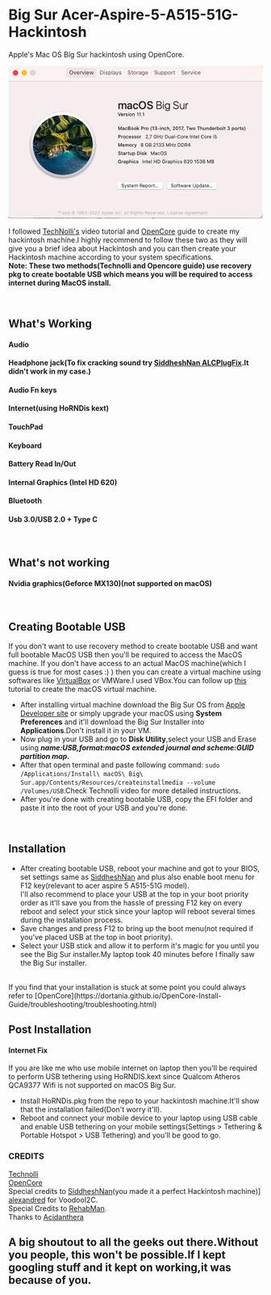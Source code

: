 # Big Sur Acer-Aspire-5-A515-51G-Hackintosh
Apple's Mac OS Big Sur hackintosh using OpenCore.

![Screenshot](https://github.com/AnshulRaghav/Acer-Big-Sur-Hackintosh/blob/master/Screen%20Shot%202021-01-02%20at%2019.24.52.png)

I followed [TechNolli's](https://www.youtube.com/watch?v=jqg7MX3FS7M) video tutorial and [OpenCore](https://dortania.github.io/OpenCore-Install-Guide/prerequisites.html) guide to create my hackintosh machine.I highly recommend to follow these two as they will give you a brief idea about Hackintosh and you can then create your Hackintosh machine according to your system specifications.
<br> **Note: These two methods(Technolli and Opencore guide) use recovery pkg to create bootable USB which means you will be required to access internet during MacOS install.**

<br>

## What's Working
#### Audio
#### Headphone jack(To fix cracking sound try [SiddheshNan ALCPlugFix](https://github.com/SiddheshNan/Acer-A515-51G-Hackintosh).It didn't work in my case.)
#### Audio Fn keys
#### Internet(using HoRNDis kext)
#### TouchPad
#### Keyboard
#### Battery Read In/Out
#### Internal Graphics (Intel HD 620)
#### Bluetooth
#### Usb 3.0/USB 2.0 + Type C

<br>

## What's not working
#### Nvidia graphics(Geforce MX130)(not supported on macOS)

<br>

## Creating Bootable USB
If you don't want to use recovery method to create bootable USB and want full bootable MacOS USB then you'll be required to access the MacOS machine. If you don't have access to an actual MacOS machine(which I guess is true for most cases :) ) then you can create a virtual machine using softwares like [VirtualBox](https://www.virtualbox.org/) or VMWare.I used VBox.You can follow up [this](https://www.youtube.com/watch?v=_faDsGKkvCs) tutorial to create the macOS virtual machine.
<br>
* After installing virtual machine download the Big Sur OS from [Apple Developer site](https://apps.apple.com/in/app/macos-big-sur/id1526878132?mt=12) or simply upgrade your macOS using **System Preferences** and it'll download the Big Sur Installer into **Applications**.Don't install it in your VM.
* Now plug in your USB and go to **Disk Utility**,select your USB and Erase using ***name:USB,format:macOS extended journal and scheme:GUID partition map.*** 
* After that open terminal and paste following command: `sudo /Applications/Install\ macOS\ Big\ Sur.app/Contents/Resources/createinstallmedia --volume /Volumes/USB`.Check Technolli video for more detailed instructions.
* After you're done with creating bootable USB, copy the EFI folder and paste it into the root of your USB and you're done.

<br>

## Installation
* After creating bootable USB, reboot your machine and got to your BIOS, set settings same as [SiddheshNan](https://github.com/SiddheshNan/Acer-A515-51G-Hackintosh) and plus also enable boot menu for F12 key(relevant to acer aspire 5 A515-51G model).<br>
I'll also recommend to place your USB at the top in your boot priority order as it'll save you from the hassle of pressing F12 key on every reboot and select your stick since your laptop will reboot several times during the installation process. <br>
* Save changes and press F12 to bring up the boot menu(not required if you've placed USB at the top in boot priority).<br>
* Select your USB stick and allow it to perform it's magic for you until you see the Big Sur installer.My laptop took 40 minutes before I finally saw the Big Sur installer. <br>
<br>
If you find that your installation is stuck at some point you could always refer to 
[OpenCore](https://dortania.github.io/OpenCore-Install-Guide/troubleshooting/troubleshooting.html)

## Post Installation
#### Internet Fix
If you are like me who use mobile internet on laptop then you'll be required to perform USB tethering using HoRNDIS.kext since Qualcom Atheros QCA9377 Wifi is not supported on macOS Big Sur.<br>
* Install HoRNDis.pkg from the repo to your hackintosh machine.It'll show that the installation failed(Don't worry it'll).<br>
* Reboot and connect your mobile device to your laptop using USB cable and enable USB tethering on your mobile settings(Settings > Tethering & Portable Hotspot > USB Tethering) and you'll be good to go.

### CREDITS
[Technolli](https://www.youtube.com/channel/UCO4u3XLKPLDLWkPnpfD2Vlg) <br>
[OpenCore](https://dortania.github.io) <br>
Special credits to [SiddheshNan](https://github.com/SiddheshNan)(you made it a perfect Hackintosh machine)] <br>
[alexandred](https://github.com/alexandred/) for VoodooI2C. <br>
Special Credits to [RehabMan](https://github.com/RehabMan). <br>
Thanks to [Acidanthera](https://github.com/acidanthera)

## A big shoutout to all the geeks out there.Without you people, this won't be possible.If I kept googling stuff and it kept on working,it was because of you.

